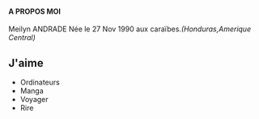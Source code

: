 #### A PROPOS MOI

Meilyn ANDRADE Née le 27 Nov 1990 aux caraïbes._(Honduras,Amerique Central)_

## J'aime

* Ordinateurs
* Manga
* Voyager
* Rire